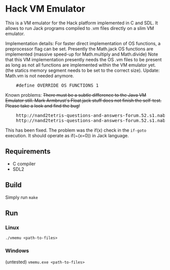 # Hack VM Emulator

This is a VM emulator for the Hack platform implemented in C and SDL.
It allows to run Jack programs compiled to .vm files directly on a slim VM emulator.

Implementation details:
For faster direct implementation of OS functions, a preprocessor flag can be set.
Presently the Math.jack OS functions are implemented (massive speed-up for Math.multiply and Math.divide)
Note that this VM implementation presently needs the OS .vm files to be present as long as not all
functions are implemented within the VM emulator yet.
(the statics memory segment needs to be set to the correct size).
Update: Math.vm is not needed anymore.

<pre>
	#define OVERRIDE_OS_FUNCTIONS 1
</pre>

Known problems:
~~There must be a subtle difference to the Java VM Emulator still. Mark Armbrust's Float.jack stuff does not
finish the self-test. Please take a look and find the bug!~~
<pre>
	http://nand2tetris-questions-and-answers-forum.52.s1.nabble.com/file/n4025143/Float_1_5.zip
	http://nand2tetris-questions-and-answers-forum.52.s1.nabble.com/Floating-point-arithmetic-td4025143.html
</pre>
This has been fixed. The problem was the if(x) check in the `if-goto` execution.
It should operate as if(~(x=0)) in Jack language.

## Requirements
* C compiler
* SDL2

## Build
Simply run `make`

## Run
### Linux
`./vmemu <path-to-files>`

### Windows
(untested)
`vmemu.exe <path-to-files>`
